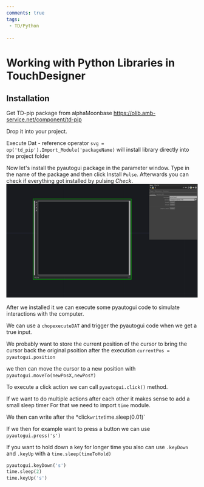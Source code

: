 ```yaml
---
comments: true
tags:
 - TD/Python

---
```


# Working with Python Libraries in TouchDesigner


## Installation

Get TD-pip package from alphaMoonbase
https://olib.amb-service.net/component/td-pip

Drop it into your project.

Execute Dat - reference operator
`svg = op('td_pip').Import_Module('packageName)` 
will install library directly into the project folder

Now let's install the pyautogui package in the parameter window. Type in the name of the package and then click Install `Pulse`. Afterwards you can check if everything got installed by pulsing *Check*.
![alt text](image.png)

After we installed it we can execute some pyautogui code to simulate interactions with the computer.

We can use a `chopexecuteDAT` and trigger the pyautogui code when we get a true input. 

We probably want to store the current position of the cursor to bring the cursor back the original psoition after the execution
`currentPos = pyautogui.position`

we then can move the cursor to a new position with `pyautogui.moveTo(newPosX,newPosY)`

To execute a click action we can call `pyautogui.click()` method.

If we want to do multiple actions after each other it makes sense to add a small sleep timer
For that we need to import `time` module.

We then can write after the *click` write
`time.sleep(0.01)`

If we then for example want to press a button we can use `pyautogui.press('s')`

If you want to hold down a key for longer time you also can use `.keyDown` and `.keyUp` with a `time.sleep(timeToHold)`

```py
pyautogui.keyDown('s')
time.sleep(2)
time.keyUp('s')
```